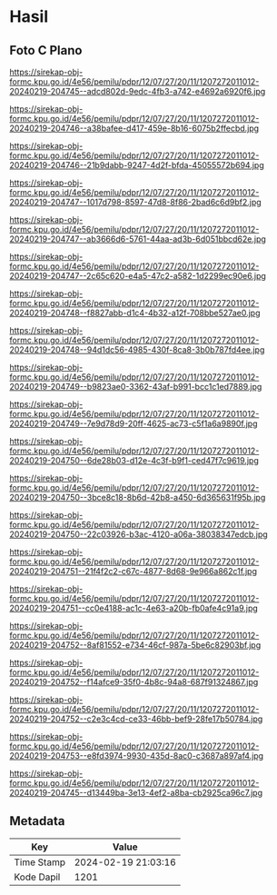 # Hasil

## Foto C Plano

https://sirekap-obj-formc.kpu.go.id/4e56/pemilu/pdpr/12/07/27/20/11/1207272011012-20240219-204745--adcd802d-9edc-4fb3-a742-e4692a6920f6.jpg

https://sirekap-obj-formc.kpu.go.id/4e56/pemilu/pdpr/12/07/27/20/11/1207272011012-20240219-204746--a38bafee-d417-459e-8b16-6075b2ffecbd.jpg

https://sirekap-obj-formc.kpu.go.id/4e56/pemilu/pdpr/12/07/27/20/11/1207272011012-20240219-204746--21b9dabb-9247-4d2f-bfda-45055572b694.jpg

https://sirekap-obj-formc.kpu.go.id/4e56/pemilu/pdpr/12/07/27/20/11/1207272011012-20240219-204747--1017d798-8597-47d8-8f86-2bad6c6d9bf2.jpg

https://sirekap-obj-formc.kpu.go.id/4e56/pemilu/pdpr/12/07/27/20/11/1207272011012-20240219-204747--ab3666d6-5761-44aa-ad3b-6d051bbcd62e.jpg

https://sirekap-obj-formc.kpu.go.id/4e56/pemilu/pdpr/12/07/27/20/11/1207272011012-20240219-204747--2c65c620-e4a5-47c2-a582-1d2299ec90e6.jpg

https://sirekap-obj-formc.kpu.go.id/4e56/pemilu/pdpr/12/07/27/20/11/1207272011012-20240219-204748--f8827abb-d1c4-4b32-a12f-708bbe527ae0.jpg

https://sirekap-obj-formc.kpu.go.id/4e56/pemilu/pdpr/12/07/27/20/11/1207272011012-20240219-204748--94d1dc56-4985-430f-8ca8-3b0b787fd4ee.jpg

https://sirekap-obj-formc.kpu.go.id/4e56/pemilu/pdpr/12/07/27/20/11/1207272011012-20240219-204749--b9823ae0-3362-43af-b991-bcc1c1ed7889.jpg

https://sirekap-obj-formc.kpu.go.id/4e56/pemilu/pdpr/12/07/27/20/11/1207272011012-20240219-204749--7e9d78d9-20ff-4625-ac73-c5f1a6a9890f.jpg

https://sirekap-obj-formc.kpu.go.id/4e56/pemilu/pdpr/12/07/27/20/11/1207272011012-20240219-204750--6de28b03-d12e-4c3f-b9f1-ced47f7c9619.jpg

https://sirekap-obj-formc.kpu.go.id/4e56/pemilu/pdpr/12/07/27/20/11/1207272011012-20240219-204750--3bce8c18-8b6d-42b8-a450-6d365631f95b.jpg

https://sirekap-obj-formc.kpu.go.id/4e56/pemilu/pdpr/12/07/27/20/11/1207272011012-20240219-204750--22c03926-b3ac-4120-a06a-38038347edcb.jpg

https://sirekap-obj-formc.kpu.go.id/4e56/pemilu/pdpr/12/07/27/20/11/1207272011012-20240219-204751--21f4f2c2-c67c-4877-8d68-9e966a862c1f.jpg

https://sirekap-obj-formc.kpu.go.id/4e56/pemilu/pdpr/12/07/27/20/11/1207272011012-20240219-204751--cc0e4188-ac1c-4e63-a20b-fb0afe4c91a9.jpg

https://sirekap-obj-formc.kpu.go.id/4e56/pemilu/pdpr/12/07/27/20/11/1207272011012-20240219-204752--8af81552-e734-46cf-987a-5be6c82903bf.jpg

https://sirekap-obj-formc.kpu.go.id/4e56/pemilu/pdpr/12/07/27/20/11/1207272011012-20240219-204752--f14afce9-35f0-4b8c-94a8-687f91324867.jpg

https://sirekap-obj-formc.kpu.go.id/4e56/pemilu/pdpr/12/07/27/20/11/1207272011012-20240219-204752--c2e3c4cd-ce33-46bb-bef9-28fe17b50784.jpg

https://sirekap-obj-formc.kpu.go.id/4e56/pemilu/pdpr/12/07/27/20/11/1207272011012-20240219-204753--e8fd3974-9930-435d-8ac0-c3687a897af4.jpg

https://sirekap-obj-formc.kpu.go.id/4e56/pemilu/pdpr/12/07/27/20/11/1207272011012-20240219-204745--d13449ba-3e13-4ef2-a8ba-cb2925ca96c7.jpg


## Metadata

| Key        | Value               |
| ---------- | ------------------- |
| Time Stamp | 2024-02-19 21:03:16 |
| Kode Dapil | 1201                |



